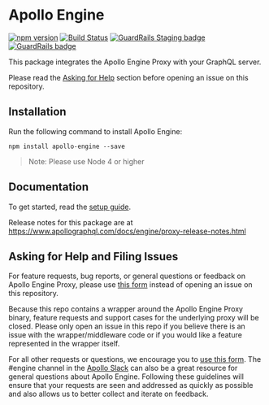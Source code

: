 # Apollo Engine

[![npm version](https://badge.fury.io/js/apollo-engine.svg)](https://badge.fury.io/js/apollo-engine)
[![Build Status](https://circleci.com/gh/apollographql/apollo-engine-js.svg?style=svg)](https://circleci.com/gh/apollographql/apollo-engine-js) [![GuardRails Staging badge](https://badges.staging.guardrails.io/fictional-tribble/apollographql--apollo-engine-js.svg)](https://www.staging.guardrails.io) [![GuardRails badge](https://badges.production.guardrails.io/fictional-tribble/apollographql--apollo-engine-js.svg)](https://www.guardrails.io)

This package integrates the Apollo Engine Proxy with your GraphQL server.

Please read the [Asking for Help](#asking-for-help-and-filing-issues) section before opening an issue on this repository.

## Installation

Run the following command to install Apollo Engine:

`npm install apollo-engine --save`

> Note: Please use Node 4 or higher

## Documentation

To get started, read the [setup guide](https://apollographql.com/docs/engine/setup-node.html).

Release notes for this package are at https://www.apollographql.com/docs/engine/proxy-release-notes.html

## Asking for Help and Filing Issues

For feature requests, bug reports, or general questions or feedback on Apollo Engine Proxy, please use [this form](https://engine.apollographql.com/login?overlay=SupportRequestNoAccount) instead of opening an issue on this repository.

Because this repo contains a wrapper around the Apollo Engine Proxy binary, feature requests and support cases for the underlying proxy will be closed. Please only open an issue in this repo if you believe there is an issue with the wrapper/middleware code or if you would like a feature represented in the wrapper itself.

For all other requests or questions, we encourage you to [use this form](https://engine.apollographql.com/login?overlay=SupportRequestNoAccount). The #engine channel in the [Apollo Slack](apollographql.com/#slack) can also be a great resource for general questions about Apollo Engine. Following these guidelines will ensure that your requests are seen and addressed as quickly as possible and also allows us to better collect and iterate on feedback.

